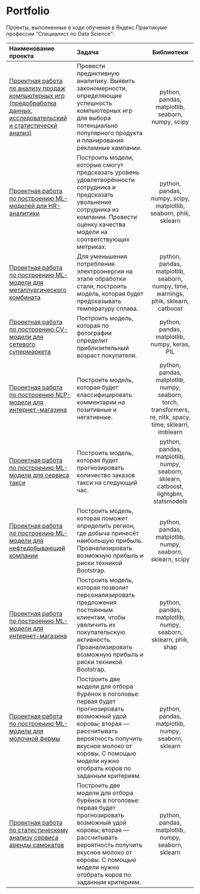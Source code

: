 # Portfolio

Проекты, выполненные в ходе обучения в Яндекс.Практикуме профессии "Специалист по Data Science":


|Наименование проекта   | Задача                 | Библиотеки                  |
| :-------------------- | :--------------------  |:---------------------------:|
| [Проектная работа по анализу продаж компьютерных игр (предобработка данных, исследовательский и статистическй анализ)](https://github.com/JuliaSmola/Portfolio/tree/main/Project_Games)|Провести предиктивную аналитику. Выявить закономерности, определяющие успешность компьютерных игр для выбора потенциально популярного продукта и планирования рекламные кампании.|python, pandas, matplotlib, seaborn, numpy, scipy|
| [Проектная работа по построению ML-моделей для HR-аналитики](https://github.com/JuliaSmola/Portfolio/tree/main/Project_HR) | Построить модели, которые смогут предсказать уровень удовлетворённости сотрудника и предсказать увольнение сотрудника из компании. Провести оценку качества модели на соответствующих метриках. | python, pandas, numpy, scipy, matplotlib, seaborn, phik, sklearn|
|[Проектная работа по построению ML-модели для металлургического комбината](https://github.com/JuliaSmola/Portfolio/tree/main/Project_Steel_processing)|Для уменьшения потребления электроэнергии на этапе обработки стали, построить модель, которая будет предсказывать температуру сплава.|python, pandas, matplotlib, seaborn, numpy, time, warnings, phik, sklearn, catboost|
|[Проектная работа по построению CV-модели для cетевого супермаркета](https://github.com/JuliaSmola/Portfolio/tree/main/Project_CV_Determining_the_age_of_buyers)|Построить модель, которая по фотографии определит приблизительный возраст покупателя.|python, pandas, matplotlib, numpy, keras, PIL|
|[Проектная работа по построению NLP-модели для интернет-магазина](https://github.com/JuliaSmola/Portfolio/tree/main/Project_NLP_classification_of_comments)|Построить модель, которая будет классифицировать комментарии на позитивные и негативные.|python, pandas, matplotlib, numpy, seaborn, torch, transformers, re, nltk, spacy, time, sklearn, imblearn|
|[Проектная работа по построению ML-модели для сервиса такси](https://github.com/JuliaSmola/Portfolio/tree/main/Project_ML_Forecasting_taxi_orders)|Построить модель, которая будет прогнозировать количество заказов такси на следующий час.|python, pandas, matplotlib, numpy, seaborn, sklearn, catboost, lightgbm, statsmodels|
|[Проектная работа по построению ML-модели для нефтедобывающей компании](https://github.com/JuliaSmola/Portfolio/tree/main/Project_ML_Choosing_the_location_for_the_well)|Построить модель, которая поможет определить регион, где добыча принесёт наибольшую прибыль. Проанализировать возможную прибыль и риски техникой Bootstrap.|python, pandas, matplotlib, numpy, seaborn, sklearn, scipy|
|[Проектная работа по построению ML-модели для интернет-магазина](https://github.com/JuliaSmola/Portfolio/tree/main/Project_ML_Personalization_of_offers_for_regular_customers)|Построить модель, которая позволит персонализировать предложения постоянным клиентам, чтобы увеличить их покупательскую активность. Проанализировать возможную прибыль и риски техникой Bootstrap.|python, pandas, matplotlib, numpy, seaborn, sklearn, phik, shap|
|[Проектная работа по построению ML-модели для молочной фермы](https://github.com/JuliaSmola/Portfolio/tree/main/Project_ML_Selection_of_cows)|Построить две модели для отбора бурёнок в поголовье: первая будет прогнозировать возможный удой коровы; вторая — рассчитывать вероятность получить вкусное молоко от коровы. С помощью модели нужно отобрать коров по заданным критериям.|python, pandas, matplotlib, numpy, seaborn, sklearn|
|[Проектная работа по статистическому анализу сервиса аренды самокатов](https://github.com/JuliaSmola/Portfolio/tree/main/Project_ML_Selection_of_cows)|Построить две модели для отбора бурёнок в поголовье: первая будет прогнозировать возможный удой коровы; вторая — рассчитывать вероятность получить вкусное молоко от коровы. С помощью модели нужно отобрать коров по заданным критериям.|python, pandas, matplotlib, numpy, seaborn, sklearn|
